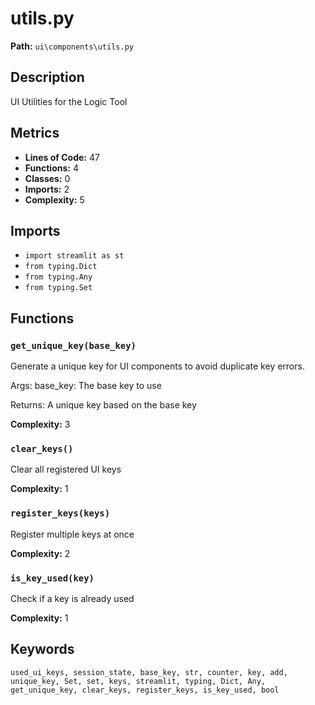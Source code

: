 # utils.py

**Path:** `ui\components\utils.py`

## Description

UI Utilities for the Logic Tool

## Metrics

- **Lines of Code:** 47
- **Functions:** 4
- **Classes:** 0
- **Imports:** 2
- **Complexity:** 5

## Imports

- `import streamlit as st`
- `from typing.Dict`
- `from typing.Any`
- `from typing.Set`

## Functions

### `get_unique_key(base_key)`

Generate a unique key for UI components to avoid duplicate key errors.

Args:
    base_key: The base key to use
    
Returns:
    A unique key based on the base key

**Complexity:** 3

### `clear_keys()`

Clear all registered UI keys

**Complexity:** 1

### `register_keys(keys)`

Register multiple keys at once

**Complexity:** 2

### `is_key_used(key)`

Check if a key is already used

**Complexity:** 1

## Keywords

`used_ui_keys, session_state, base_key, str, counter, key, add, unique_key, Set, set, keys, streamlit, typing, Dict, Any, get_unique_key, clear_keys, register_keys, is_key_used, bool`


